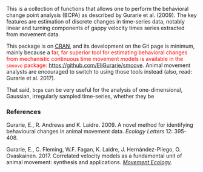
This is a collection of functions that allows one to perform the behavioral change point analysis (BCPA) as described by Gurarie et al. (2009). The key features are estimation of discrete changes in time-series data, notably linear and turning components of gappy velocity times series extracted from movement data.

This package is on [CRAN](https://cran.r-project.org/web/packages/bcpa/index.html), and its development on the Git page is minimum, mainly because a <font color = "red"> far, far superior tool for estimating behavioral changes from mechanistic continuous time movement models is available in the `smoove` package: https://github.com/EliGurarie/smoove. </font>  Animal movement analysts are encouraged to switch to using those tools instead (also, read: Gurarie et al. 2017).

That said, `bcpa` can be very useful for the analysis of one-dimensional, Gaussian, irregularly sampled time-series, whether they be  


### References

Gurarie, E., R. Andrews and K. Laidre. 2009. A novel method for identifying behavioural changes in animal movement data. *Ecology Letters* 12: 395-408.

Gurarie, E., C. Fleming, W.F. Fagan, K. Laidre, J. Hernández-Pliego, O. Ovaskainen. 2017. Correlated velocity models as a fundamental unit of animal movement: synthesis and applications. [*Movement Ecology*](https://movementecologyjournal.biomedcentral.com/articles/10.1186/s40462-017-0103-3). 